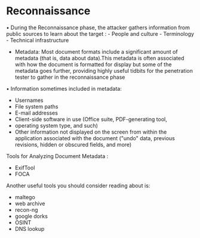 # Reconnaissance 

• During the Reconnaissance phase, the attacker gathers information from public sources to learn about  the target : 
    - People and culture
    - Terminology
    - Technical infrastructure 

- Metadata: Most document formats include a significant amount of metadata (that is, data about data).This metadata is often associated with how the document is formatted for display but some of the metadata goes further, providing highly useful tidbits for the penetration tester to gather in the reconnaissance phase
 
• Information sometimes included in metadata:
-  Usernames
- File system paths
- E-mail addresses
- Client-side software in use (Office suite, PDF-generating tool,
- operating system type, and such)
- Other information not displayed on the screen from within the application associated with the document ("undo" data, previous revisions, hidden or obscured fields, and more)

Tools for Analyzing  Document Metadata :
- ExifTool
- FOCA


Another useful tools you should consider reading about is:
- maltego
- web archive
- recon-ng
- google dorks
- OSINT
- DNS lookup